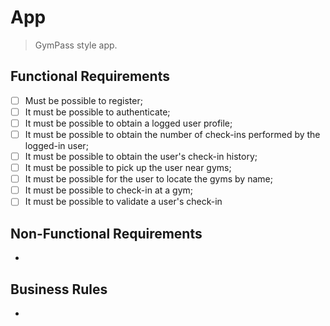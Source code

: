 # App

> GymPass style app.

## Functional Requirements

- [ ] Must be possible to register;
- [ ] It must be possible to authenticate;
- [ ] It must be possible to obtain a logged user profile;
- [ ] It must be possible to obtain the number of check-ins performed by the logged-in user;
- [ ] It must be possible to obtain the user's check-in history;
- [ ] It must be possible to pick up the user near gyms;
- [ ] It must be possible for the user to locate the gyms by name;
- [ ] It must be possible to check-in at a gym;
- [ ] It must be possible to validate a user's check-in

## Non-Functional Requirements

-

## Business Rules

-
